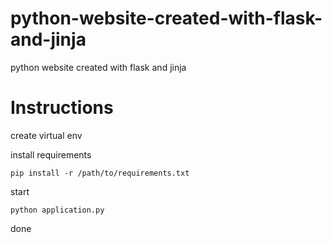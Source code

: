 # python-website-created-with-flask-and-jinja
python website created with flask and jinja 

# Instructions

create virtual env

install requirements
````
pip install -r /path/to/requirements.txt
````
start
````
python application.py
````
done
